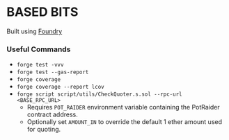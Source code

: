 # BASED BITS

Built using [Foundry](https://book.getfoundry.sh/)

### Useful Commands

- `forge test -vvv`
- `forge test --gas-report`
- `forge coverage`
- `forge coverage --report lcov`
- `forge script script/utils/CheckQuoter.s.sol --rpc-url <BASE_RPC_URL>`
  - Requires `POT_RAIDER` environment variable containing the PotRaider contract address.
  - Optionally set `AMOUNT_IN` to override the default 1 ether amount used for quoting.
